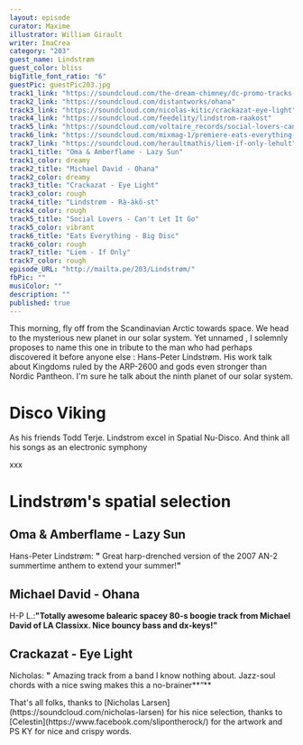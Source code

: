 ```yaml
---
layout: episode
curator: Maxime
illustrator: William Girault
writer: ImaCrea
category: "203"
guest_name: Lindstrøm
guest_color: bliss
bigTitle_font_ratio: "6"
guestPic: guestPic203.jpg
track1_link: "https://soundcloud.com/the-dream-chimney/dc-promo-tracks-8-oma-amberflame-lazy-sun"
track2_link: "https://soundcloud.com/distantworks/ohana"
track3_link: "https://soundcloud.com/nicolas-kitic/crackazat-eye-light"
track4_link: "https://soundcloud.com/feedelity/lindstrom-raakost"
track5_link: "https://soundcloud.com/voltaire_records/social-lovers-cant-let-it-go"
track6_link: "https://soundcloud.com/mixmag-1/premiere-eats-everything-big-discs"
track7_link: "https://soundcloud.com/heraultmathis/liem-if-only-lehult"
track1_title: "Oma & Amberflame - Lazy Sun"
track1_color: dreamy
track2_title: "Michael David - Ohana"
track2_color: dreamy
track3_title: "Crackazat - Eye Light"
track3_color: rough
track4_title: "Lindstrøm - Rà-àkõ-st"
track4_color: rough
track5_title: "Social Lovers - Can't Let It Go"
track5_color: vibrant
track6_title: "Eats Everything - Big Disc"
track6_color: rough
track7_title: "Liem - If Only"
track7_color: rough
episode_URL: "http://mailta.pe/203/Lindstrøm/"
fbPic: ""
musiColor: ""
description: ""
published: true
---
```



<p id="introduction">This morning, fly off from the Scandinavian Arctic towards space. We head to the mysterious new planet in our solar system. Yet unnamed , I solemnly proposes to name this one in tribute to the man who had perhaps discovered it before anyone else : Hans-Peter Lindstrøm. His work talk about Kingdoms ruled by the ARP-2600 and gods even stronger than Nordic Pantheon. I'm sure he talk about the ninth planet of our solar system.</p>

# Disco Viking

As his friends Todd Terje. Lindstrom excel in Spatial Nu-Disco. And think all his songs as an electronic symphony

xxx

# Lindstrøm's spatial selection
 
## Oma & Amberflame - Lazy Sun
Hans-Peter Lindstrøm: **"** Great harp-drenched version of the 2007 AN-2 summertime anthem to extend your summer!**"**

## Michael David - Ohana
H-P L.:**"**Totally awesome balearic spacey 80-s boogie track from Michael David of LA Classixx. Nice bouncy bass and dx-keys!**"**

## Crackazat - Eye Light
Nicholas: **"** Amazing track from a band I know nothing about. Jazz-soul chords with a nice swing makes this a no-brainer**“**
 
<p id="outroduction">
That's all folks, thanks to [Nicholas Larsen](https://soundcloud.com/nicholas-larsen) for his nice selection, thanks to [Celestin](https://www.facebook.com/slipontherock/) for the artwork and PS KY for nice and crispy words.</p>